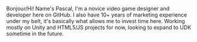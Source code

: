 Bonjour/Hi! Name's Pascal, I'm a novice video game designer and developer here on GitHub.
I also have 10+ years of marketing experience under my belt, it's basically what allows me to invest time here.
Working mostly on Unity and HTML5/JS projects for now, looking to expand to UDK sometime in the future.
